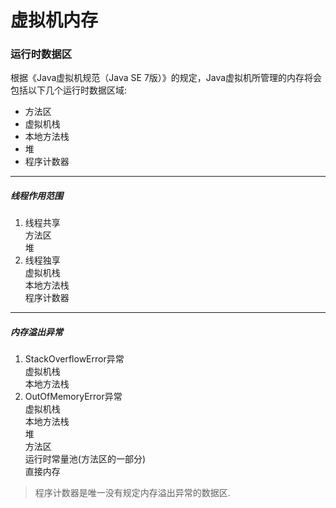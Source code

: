 虚拟机内存
===

### 运行时数据区
根据《Java虚拟机规范（Java SE 7版）》的规定，Java虚拟机所管理的内存将会包括以下几个运行时数据区域:
* 方法区
* 虚拟机栈
* 本地方法栈
* 堆
* 程序计数器

---
##### 线程作用范围
1. 线程共享  
方法区  
堆
2. 线程独享  
虚拟机栈  
本地方法栈  
程序计数器  

---

##### 内存溢出异常
1. StackOverflowError异常  
虚拟机栈  
本地方法栈  
2. OutOfMemoryError异常  
虚拟机栈  
本地方法栈  
堆  
方法区  
运行时常量池(方法区的一部分)  
直接内存  

> 程序计数器是唯一没有规定内存溢出异常的数据区.
